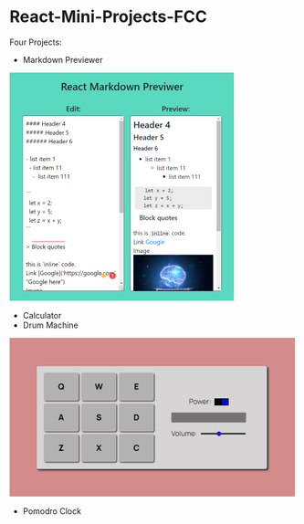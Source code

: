 # React-Mini-Projects-FCC
Four Projects:
  - Markdown Previewer
  
  ![Image1](https://raw.githubusercontent.com/prakrutivaghasiya/React-Mini-Projects-FCC/master/markdown-previewer/MarkdownPreviewer.png)
  
  - Calculator
  - Drum Machine
  
  ![Image2](drum-machine/drumMachine.png)
  
  - Pomodro Clock
